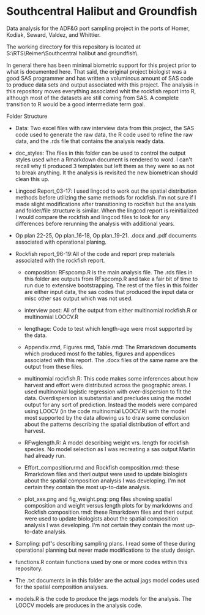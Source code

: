 # Southcentral Halibut and Groundfish

Data analysis for the ADF&G port sampling project in the ports of Homer, Kodiak, Seward, Valdez, and Whittier.

The working directory for this repository is located at S:\\RTS\\Reimer\\Southcentral halibut and groundfish\\.

In general there has been minimal biometric support for this project prior to what is documented here. That said, the original project biologist was a good SAS programmer and has written a voluminous amount of SAS code to produce data sets and output associated with this project. The analysis in this repository moves everything associated whit the rockfish report into R, although most of the datasets are still coming from SAS. A complete transition to R would be a good intermediate term goal.

Folder Structure

-   Data: Two excel files with raw interview data from this project, the SAS code used to generate the raw data, the R code used to refine the raw data, and the .rds file that contains the analysis ready data.

-   doc_styles: The files in this folder can be used to control the output styles used when a Rmarkdown document is rendered to word. I can't recall why tI produced 3 templates but left them as they were so as not to break anything. It the analysis is revisited the new biometrican should clean this up.

-   Lingcod Report_03-17: I used lingcod to work out the spatial distribution methods before utilizing the same methods for rockfish. I'm not sure if I made slight modifications after transitioning to rockfish but the analysis and folder/file structure is similar. When the lingcod report is reinitialized I would compare the rockfish and lingcod files to look for any differences before rerunning the analysis with additional years.

-   Op plan 22-25, Op plan_16-18, Op plan_19-21. .docx and .pdf documents associated with operational planing.

-   Rockfish report_96-19:All of the code and report prep materials associated with the rockfish report.

    -   composition: RFspcomp.R is the main analysis file. The .rds files in this folder are outputs from RFspcomp.R and take a fair bit of time to run due to extensive bootstrapping. The rest of the files in this folder are either input data, the sas codes that produced the input data or misc other sas output which was not used.

    -   interview post: All of the output from either multinomial rockfish.R or multinomial LOOCV.R

    -   lengthage: Code to test which length-age were most supported by the data.

    -   Appendix.rmd, Figures.rmd, Table.rmd: The Rmarkdown documents which produced most fo the tables, figures and appendices associated with this report. The .docx files of the same name are the output from these files.

    -   multinomial rockfish.R: This code makes some inferences about how harvest and effort were distributed across the geographic areas. I used multinomial logistic regression with over-dispersion to fit the data. Overdispersion is substantial and precludes using the model output for any sort of prediction. Instead the models were compared using LOOCV (in the code multinomial LOOCV.R) with the model most supported by the data allowing us to draw some conclusion about the patterns describing the spatial distribution of effort and harvest.

    -   RFwglength.R: A model describing weight vrs. length for rockfish species. No model selection as I was recreating a sas output Martin had already run.

    -   Effort_composition.rmd and Rockfish composition.rmd: these Rmarkdown files and theri output were used to update biologists about the spatial composition analysis I was developing. I'm not certain they contain the most up-to-date analysis.
    
    -   plot_xxx.png and fig_weight.png: png files showing spatial composition and weight versus length plots for by markdowns and Rockfish composition.rmd: these Rmarkdown files and theri output were used to update biologists about the spatial composition analysis I was developing. I'm not certain they contain the most up-to-date analysis.

-   Sampling: pdf's describing sampling plans. I read some of these during operational planning but never made modifications to the study design.

-   functions.R contain functions used by one or more codes within this repository.

-   The .txt documents in in this folder are the actual jags model codes used for the spatial composition analyses.

-   models.R is the code to produce the jags models for the analysis. The LOOCV models are produces in the analysis code.
